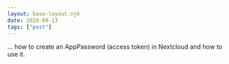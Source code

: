 ```yaml
---
layout: base-layout.njk
date: 2020-08-13
tags: ["post"]
---
```


... how to create an AppPassword (access token) in Nextcloud and how to use it.

